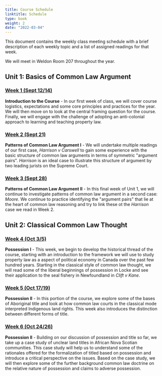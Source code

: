 ```yaml
---
title: Course Schedule
linktitle: Schedule
type: book
weight: 2
date: "2022-03-04"
---
```


This document contains the weekly class meeting schedule with a brief description of each weekly topic and a list of assigned readings for that week.

We will meet in Weldon Room 207 throughout the year. 

## Unit 1: Basics of Common Law Argument

### [Week 1 (Sept 12/14)](../../materials/week1)

**Introduction to the Course** - In our first week of class, we will cover course logistics, expectations and some core principles and practices for the year. We will then move on to look at the central framing question for the course. Finally, we will engage with the challenge of adopting an anti-colonial approach to learning and teaching property law. 

 ### [Week 2 (Sept 21)](../../materials/week2)

**Patterns of Common Law Argument I** - We will undertake multiple readings of our first case, *Harrison v Carswell* to gain some experience with the basic structure of common law arguments in terms of symmetric "argument pairs". *Harrison* is an ideal case to illustrate this structure of argument by two leading jurists on the Supreme Court. 

### [Week 3 (Sept 28)](../../materials/week3)

**Patterns of Common Law Argument II** - In this final week of Unit 1, we will continue to investigate patterns of common law argument in a second case: *Moore*. We continue to practice identifying the "argument pairs" that lie at the heart of common law reasoning and try to link these ot the *Harrison* case we read in Week 2. 

## Unit 2: Classical Common Law Thought

### [Week 4 (Oct 3/5)](../../materials/week4)

**Possession I** - This week, we begin to develop the historical thread of the course, starting with an introduction to the framework we will use to study property law as a aspect of political economy in Canada over the past few hundred years. Starting in the classical style of common law thought, we will read some of the liberal beginnings of possession in Locke and see their application to the seal fishery in Newfoundland in *Clift v Kane*.

### [Week 5 (Oct 17/19)](../../materials/week5)

**Possession II** - In this portion of the course, we explore some of the bases of Aboriginal title and look at how common law courts in the classical mode interpreted Indigenous land rights. This week also introduces the distinction between different forms of title. 

### [Week 6 (Oct 24/26)](../../materials/week6)

**Possession II** - Building on our discussion of possession and title so far, we take up a case study of unclear land titles in African Nova Scotian communities. This case study will help us to understand some of the rationales offered for the formalization of titled based on possession and introduce a critical perspective on the issues. Based on the case study, we will then explore some of the further background common law doctrine on the relative nature of possession and claims to adverse possession. 


<!--

### [Week 7 (Nov 1/3)](../../readings/week7)

**Treaties and Indigenous Legal Orders** - We shift focus this week to move beyond the internal perspective of the common law, asking how such a shift can help us to move beyond classical courts' interpretations of the Peace and Friendship Treaties. This week also sets the stage for one of the most pressing questions in the area of Aboriginal rights and title and property more generally: how can we more fully and effectively pursue development of law within a multi-juridical landscape? 

### [Week 8 (Nov 15/17)](../../readings/week8)

**Exclusion I** - The course now moves away from a focus on possession and into one of the key "sticks" in the common law ownership bundle: the right to exclude. Our entry point in the law of nuisance, and specifically the question of remedy (injunction vs damages). 

### [Week 9 (Nov 22/24)](../../readings/week9)

**Exclusion II** - Our second set of topics on exclusion concerns the right to exclude the *state* (or other private parties under state sanction). This engages the concept of "expropriation" (or *eminent domain*) and the ways in which this concept challenges the classical division between private right and public control. 

### [Week 10 (Nov 29/Dec 1)](../../readings/week10)

**Alienation** - Our final topic for the term is the right to alienate (sell or other transfer) property and the degree to which restraints on alienation have been permitted or prohibited by common law courts. 

## Unit 3: Modern Common Law Thought

### [Week 11 (Jan 12)](../../readings/week11)

**Land Use Control I** - In our first class on the modern style of common law thought, we will return to the issue of expropriation to examine how the Canadian law on *de facto* takings emerged and developed. We will use the recent controversy around the Blue Mountain-Birch Cove Wilderness area in Halifax to ground our study of the legal issues and context. 

### [Week 12 (Jan 19)](../../readings/week12)

**Land Use Control II** - We continue to look at questions of land use control, this week from the perspective of the doctrine of *acquired rights*. The materials explore the question of whether acquired rights come from, and whether and how their scope can change over time.

### [Week 13 (Jan 26)](../../readings/week13)

**Homelessness and the Right to Shelter** - The right to shelter is an emerging constitutional right in Canada protected under section 7 of the *Charter*. It is a right that continues to evolve rapidly, alongside growing numbers of people experiencing chronic homelessness in Canadian cities. The ways in which the courts have constructed the right to shelter on an empirical basis linked to the availability of shelter options raises key questions about this type of heavy functionalist approach.

### [Week 14 (Feb 2)](../../readings/week14)

**Restrictive Covenants** - This week we look an another important dimensions of local land use control—this type from the perspective of "private" planning instruments in the form of restrictive covenants. We look at key requirements for creating valid covenant, and then turn to the common law's troubled history of using discriminatory covenants to exclude certain groups and the courts' use of the public policy doctrine as a response.

### [Week 15 (Feb 9)](../../readings/week15)

**Qualified Interests** - This week, we return to the doctrine of estates introduced in Week 10. Based on this prior material, we extend our terminology to classify and understand the different types of interests that may be created by *inter vivos* transfer or testamentary bequest. These aspects will then lead us back to our study of the public policy doctrine and its application to qualified interests. 

### [Week 16 (Feb 16)](../../readings/week16)

**Review** - A chance to pause the introduction of new material and review what we have covered so far in Unit 3.

### [Week 17 (Mar 2)](../../readings/week17)

**Reserve Lands** - This week we return to the materials on Indigenous land rights from Unit 2, picking up on the development of the doctrine of Aboriginal title and examining the specific structure and challenges associated with Indigenous peoples' property rights in reserve lands. 

## Unit 4: Contemporary Common Law Thought

### [Week 18 (Mar 9)](../../readings/week18)

**Back to Possession** - In order to introduce our final unit and the contemporary style of common law thought, we review the law on possession of both things and land and study its application in two recent cases. 



-->



